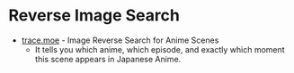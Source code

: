Reverse Image Search
====================

* [trace.moe](https://github.com/soruly/trace.moe) - Image Reverse Search for Anime Scenes
    * It tells you which anime, which episode, and exactly which moment this scene appears in Japanese Anime.
